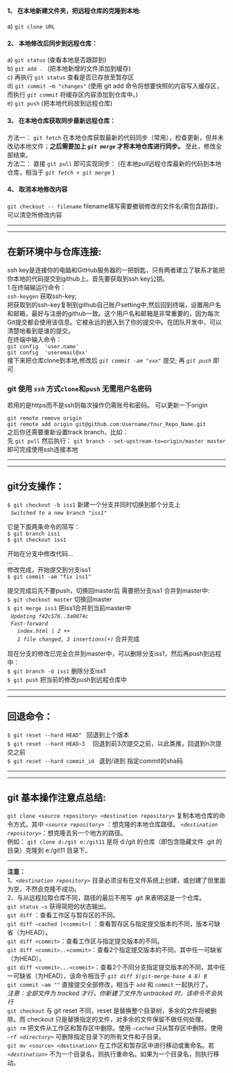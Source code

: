 #### 1、	在本地新建文件夹，把远程仓库的克隆到本地:
a)	`git clone URL` 
#### 2、	本地修改后同步到远程仓库：  
a)	`git status` (查看本地是否跟踪到)  
b)	`git add . `  (把本地新增的文件添加到缓存)  
c)	再执行 `git status` 查看是否已存放至暂存区  
d)	`git commit –m "changes"` (使用 git add 命令将想要快照的内容写入缓存区， 而执行 *`git commit`* 将缓存区内容添加到仓库中。)  
e)	`git push` (把本地代码放到远程仓库)  
#### 3、	在本地仓库获取同步最新远程仓库：
方法一：	`git fetch` 在本地仓库获取最新的代码同步（常用），检查更新，但并未改动本地文件；**之后需要加上 *`git merge`* 才将本地仓库进行同步。**  至此，修改全部结束。  
方法二：	直接 `git pull` 即可实现同步： (在本地pull远程仓库最新的代码到本地仓库，相当于 *`git fetch + git merge`* )  

#### 4、    取消本地修改内容
`git checkout -- filename`  filename填写需要撤销修改的文件名(需包含路径)，可以清空所修改内容

***
----
## 在新环境中与仓库连接:
ssh key是连接你的电脑和GitHub服务器的一把钥匙，只有两者建立了联系才能把你本地的代码提交到github上。首先要获取到ssh key公钥。  
1.在终端输运行命令：  
`ssh-keygen`  获取ssh-key;  
把获取到的ssh-key复制到github自己账户setting中,然后回到终端，设置用户名和邮箱，最好与注册的github一致。这个用户名和邮箱是非常重要的，因为每次Git提交都会使用该信息。它被永远的嵌入到了你的提交中。在团队开发中，可以清楚地看到是谁的提交。  
在终端中输入命令：  
`git config  'user.name'`  
`git config  'useremail@xx'`  
接下来把仓库clone到本地,修改后 *`git commit -am "xxx"`* 提交; 再 *`git push`* 即可.  

### git 使用 *`ssh`* 方式`clone`和`push` 无需用户名密码
若用的是https而不是ssh则每次操作仍需账号和密码。
可以更新一下origin

`git remote remove origin`  
`git remote add origin git@github.com:Username/Your_Repo_Name.git`  
之后你还需要重新设置track branch，比如：  
先 `git pull` 然后执行：
`git branch --set-upstream-to=origin/master master`
即可完成使用ssh连接本地
***
----


## git分支操作：
`$ git checkout -b iss1`  新建一个分支并同时切换到那个分支上   
&nbsp;&nbsp;*`Switched to a new branch "iss1"  `*

它是下面两条命令的简写：  
`$ git branch iss1`  
`$ git checkout iss1`

开始在分支中修改代码...   
...  
修改完成，开始提交到分支iss1  
`$ git commit -am "fix iss1"`  

提交完成后先不要push，切换回master后 需要把分支iss1 合并到master中:  
`$ git checkout master`   切换回master  
`$ git merge iss1`    把iss1合并到当前master中  
&nbsp;&nbsp;*`Updating f42c576..3a0874c`*  
&nbsp;&nbsp;*`Fast-forward`*  
&nbsp;&nbsp;&nbsp;&nbsp;*` index.html | 2 ++`*  
&nbsp;&nbsp;&nbsp;&nbsp;*` 1 file changed, 2 insertions(+)`*  合并完成 

现在分支的修改已完全合并到master中，可以删除分支iss1，然后再push到远程中：  
`$ git branch -d iss1`  删除分支iss1  
`$ git push`  把当前的修改push到远程仓库中  



***
----

## 回退命令：
`$ git reset --hard HEAD^ `        回退到上个版本  
`$ git reset --hard HEAD~3  `      回退到前3次提交之前，以此类推，回退到n次提交之前  
`$ git reset --hard commit_id `    	 退到/进到 指定commit的sha码

***
----

## git 基本操作注意点总结:
`git clone <source repository> <destination repository>`  复制本地仓库的命令方式。其中 *`<source repository>`* ：想克隆的本地仓库路径。 
*`<destination repository>`*：想克隆去另一个地方的路径。  
例如：  `git clone d:/git e:/git11` 是将 d:/git 的仓库（即包含隐藏文件 .git 的目录）克隆到 e:/git11 目录下。 

---
 
**注意：**  
1、*`<destination repository>`* 目录必须没有在文件系统上创建，或创建了但里面为空，不然会克隆不成功。  
2、与从远程拉取仓库不同，路径的最后不用写 .git 来表明这是一个仓库。  
`git status –s`  获得简短的状态输出。  
`git diff` ：查看工作区与暂存区的不同。  
`git diff –cached [<commit>]` ：查看暂存区与指定提交版本的不同，版本可缺省（为HEAD）。  
`git diff <commit>`：查看工作区与指定提交版本的不同。  
`git diff <commit>..<commit>`：查看2个指定提交版本的不同，其中任一可缺省（为HEAD）。  
`git diff <commit>...<commit>`：查看2个不同分支指定提交版本的不同，其中任一可缺省（为HEAD），该命令相当于 *`git diff $(git-merge-base A B) B`*       
`git commit –am ""` 直接提交全部修改，相当于 `add` 和 `commit` 一起执行了。  
*注意：全部文件为 tracked 才行，你新建了文件为 untracked 时，该命令不会执行*    
`git checkout`  与 git reset 不同，reset 是替换整个目录树，多余的文件将被删除。而 checkout 只是替换指定的文件，对多余的文件保留不做任何处理。  
`git rm`  把文件从工作区和暂存区中删除。使用 *`—cached`* 只从暂存区中删除。使用 *`–rf <directory>`* 可删除指定目录下的所有文件和子目录。  
`git mv <source> <destination>`  在工作区和暂存区中进行移动或重命名。若 *`<destination>`* 不为一个目录名，则执行重命名。如果为一个目录名，则执行移动。  

